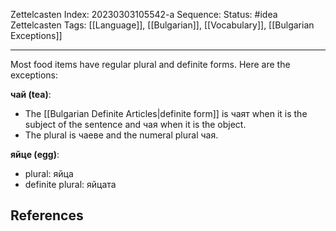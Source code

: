 Zettelcasten Index: 20230303105542-a
Sequence:
Status: #idea
Zettelcasten Tags: [[Language]], [[Bulgarian]], [[Vocabulary]], [[Bulgarian Exceptions]]

---

Most food items have regular plural and definite forms. Here are the exceptions:

**чай (tea)**:
- The [[Bulgarian Definite Articles|definite form]] is чаят when it is the subject of the sentence and чая when it is the object.
- The plural is чаеве and the numeral plural чая.

**яйце (egg)**:
- plural: яйца
- definite plural: яйцата

## References